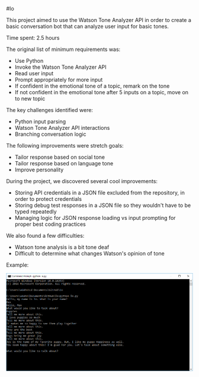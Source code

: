 #Io

This project aimed to use the Watson Tone Analyzer API in order to create a basic conversation bot that can analyze user input for basic tones.

Time spent: 2.5 hours

The original list of minimum requirements was:
- Use Python
- Invoke the Watson Tone Analyzer API
- Read user input
- Prompt appropriately for more input
- If confident in the emotional tone of a topic, remark on the tone
- If not confident in the emotional tone after 5 inputs on a topic, move on to new topic

The key challenges identified were:
- Python input parsing
- Watson Tone Analyzer API interactions
- Branching conversation logic

The following improvements were stretch goals:
- Tailor response based on social tone
- Tailor response based on language tone
- Improve personality 

During the project, we discovered several cool improvements:
- Storing API credentials in a JSON file excluded from the repository, in order to protect credentials
- Storing debug test responses in a JSON file so they wouldn't have to be typed repeatedly
- Managing logic for JSON response loading vs input prompting for proper best coding practices 

We also found a few difficulties:
- Watson tone analysis is a bit tone deaf
- Difficult to determine what changes Watson's opinion of tone

Example:

![Screenshot of example conversation](example.png)